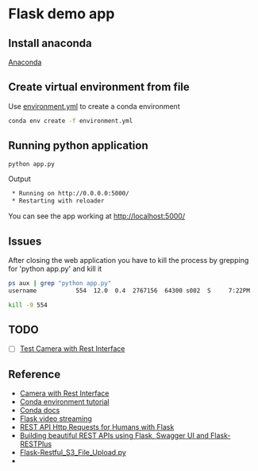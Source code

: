 # Flask demo app

## Install anaconda

[Anaconda](https://www.continuum.io/downloads)

## Create virtual environment from file

Use [environment.yml](environment.yml) to create a conda environment

```zsh
conda env create -f environment.yml
```

## Running python application

```zsh
python app.py
```

Output

```zsh
 * Running on http://0.0.0.0:5000/
 * Restarting with reloader
```

You can see the app working at [http://localhost:5000/](http://localhost:5000/)

## Issues

After closing the web application you have to kill the process by grepping for 'python app.py' and kill it

```zsh
ps aux | grep "python app.py"
username           554  12.0  0.4  2767156  64300 s002  S     7:22PM   1:26.78 /Users/username/miniconda3/envs/opencv/bin/python app.py

kill -9 554
```

## TODO

- [ ] [Test Camera with Rest Interface](http://blog.cudmore.io/post/2015/12/06/camera-with-a-rest-interface/)

## Reference

- [Camera with Rest Interface](http://blog.cudmore.io/post/2015/12/06/camera-with-a-rest-interface/)
- [Conda environment tutorial](http://www.naren.me/2017-02-28-Using-Anaconda-for-creating-virtual-environment/)
- [Conda docs](https://conda.io/docs/using/envs.html)
- [Flask video streaming](https://github.com/miguelgrinberg/flask-video-streaming)
- [REST API Http Requests for Humans with Flask](http://www.bogotobogo.com/python/python-REST-API-Http-Requests-for-Humans-with-Flask.php)
- [Building beautiful REST APIs using Flask, Swagger UI and Flask-RESTPlus](http://michal.karzynski.pl/blog/2016/06/19/building-beautiful-restful-apis-using-flask-swagger-ui-flask-restplus/)
- [Flask-Restful_S3_File_Upload.py](https://gist.github.com/RishabhVerma/7228939)
- [](http://code.runnable.com/UiPcaBXaxGNYAAAL/how-to-upload-a-file-to-the-server-in-flask-for-python)